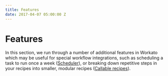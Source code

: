 ```yaml
---
title: Features
date: 2017-04-07 05:00:00 Z
---
```


# Features
In this section, we run through a number of additional features in Workato which may be useful for special workflow integrations, such as scheduling a task to run once a week ([Scheduler](/features/scheduler.md)), or breaking down repetitive steps in your recipes into smaller, modular recipes ([Callable recipes](/features/callable-recipes.md)).
